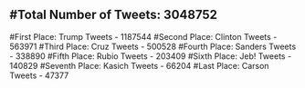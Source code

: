 #Total Number of Tweets: 3048752 
---
#First Place: Trump Tweets - 1187544
#Second Place: Clinton Tweets - 563971
#Third Place: Cruz Tweets - 500528
#Fourth Place: Sanders Tweets - 338890
#Fifth Place: Rubio Tweets - 203409
#Sixth Place: Jeb! Tweets - 140829
#Seventh Place: Kasich Tweets - 66204
#Last Place: Carson Tweets - 47377
